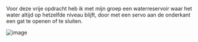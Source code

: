 Voor deze vrije opdracht heb ik met mijn groep een waterreservoir waar het water altijd op hetzelfde niveau blijft, door met een servo aan de onderkant een gat te openen of te sluiten.


![image](https://user-images.githubusercontent.com/90836552/234884129-ece4d210-252c-472c-a0f1-f21e7d6c5fbe.png)

